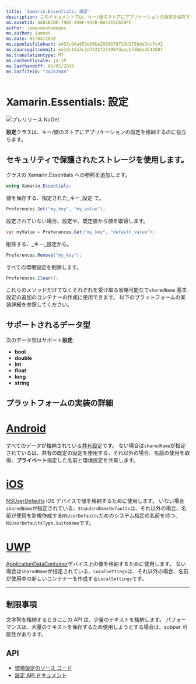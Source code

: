 ```yaml
---
title: 'Xamarin.Essentials: 設定'
description: このドキュメントでは、キー/値のストアにアプリケーションの設定を保存する Xamarin.Essentials で設定クラスについて説明します。 クラスと格納できるデータの種類を使用する方法についても説明します。
ms.assetid: AA81BCBD-79BA-448F-942B-BA4415CA50FF
author: jamesmontemagno
ms.author: jamont
ms.date: 05/04/2018
ms.openlocfilehash: e453c04a953e60be2508670723d175bde3dc7c42
ms.sourcegitcommit: ea1dc12a3c2d7322f234997daacbfdb6ad542507
ms.translationtype: MT
ms.contentlocale: ja-JP
ms.lasthandoff: 06/05/2018
ms.locfileid: "34782848"
---
```

# <a name="xamarinessentials-preferences"></a>Xamarin.Essentials: 設定

![プレリリース NuGet](~/media/shared/pre-release.png)

**設定**クラスは、キー/値のストアにアプリケーションの設定を格納するのに役立ちます。

## <a name="using-secure-storage"></a>セキュリティで保護されたストレージを使用します。

クラスの Xamarin.Essentials への参照を追加します。

```csharp
using Xamarin.Essentials;
```

値を保存する、指定された_キー_設定 で。

```csharp
Preferences.Set("my_key", "my_value");
```

設定されていない場合、設定や、既定値から値を取得します。

```csharp
var myValue = Preferences.Get("my_key", "default_value");
```

削除する、_キー_設定から。

```csharp
Preferences.Remove("my_key");
```

すべての環境設定を削除します。

```csharp
Preferences.Clear();
```

これらのメソッドだけでなくそれぞれを受け取る省略可能なで`sharedName` 基本設定の追加のコンテナーの作成に使用できます。 以下のプラットフォームの実装詳細を参照してください。

## <a name="supported-data-types"></a>サポートされるデータ型

次のデータ型はサポート**設定**:

- **bool**
- **double**
- **int**
- **float**
- **long**
- **string**

## <a name="platform-implementation-specifics"></a>プラットフォームの実装の詳細

# <a name="androidtabandroid"></a>[Android](#tab/android)

すべてのデータが格納されている[共有設定](https://developer.android.com/training/data-storage/shared-preferences.html)です。 ない場合は`sharedName`が指定されているは、共有の既定の設定を使用する、それ以外の場合、名前の使用を取得、**プライベート**指定した名前と環境設定を共有します。

# <a name="iostabios"></a>[iOS](#tab/ios)

[NSUserDefaults](https://docs.microsoft.com/en-us/xamarin/ios/app-fundamentals/user-defaults) iOS デバイスで値を格納するために使用します。 いない場合`sharedName`が指定されている、`StandardUserDefaults`は、それ以外の場合、名前が使用を新規作成する`NSUserDefaults`ためのシステム指定の名前を持つ、`NSUserDefaultsType.SuiteName`です。

# <a name="uwptabuwp"></a>[UWP](#tab/uwp)

[ApplicationDataContainer](https://docs.microsoft.com/en-us/uwp/api/windows.storage.applicationdatacontainer)デバイス上の値を格納するために使用します。 ない場合は`sharedName`が指定されている、`LocalSettings`は、それ以外の場合、名前が使用中の新しいコンテナーを作成する`LocalSettings`です。

--------------

## <a name="limitations"></a>制限事項

文字列を格納するときにこの API は、少量のテキストを格納します。  パフォーマンスは、大量のテキストを保存するため使用しようとする場合は、subpar 可能性があります。

## <a name="api"></a>API

- [環境設定のソース コード](https://github.com/xamarin/Essentials/tree/master/Xamarin.Essentials/Preferences)
- [設定 API ドキュメント](xref:Xamarin.Essentials.Preferences)
